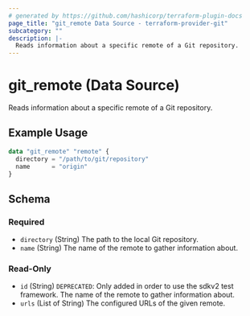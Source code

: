 ```yaml
---
# generated by https://github.com/hashicorp/terraform-plugin-docs
page_title: "git_remote Data Source - terraform-provider-git"
subcategory: ""
description: |-
  Reads information about a specific remote of a Git repository.
---
```


# git_remote (Data Source)

Reads information about a specific remote of a Git repository.

## Example Usage

```terraform
data "git_remote" "remote" {
  directory = "/path/to/git/repository"
  name      = "origin"
}
```

<!-- schema generated by tfplugindocs -->
## Schema

### Required

- `directory` (String) The path to the local Git repository.
- `name` (String) The name of the remote to gather information about.

### Read-Only

- `id` (String) `DEPRECATED`: Only added in order to use the sdkv2 test framework. The name of the remote to gather information about.
- `urls` (List of String) The configured URLs of the given remote.


